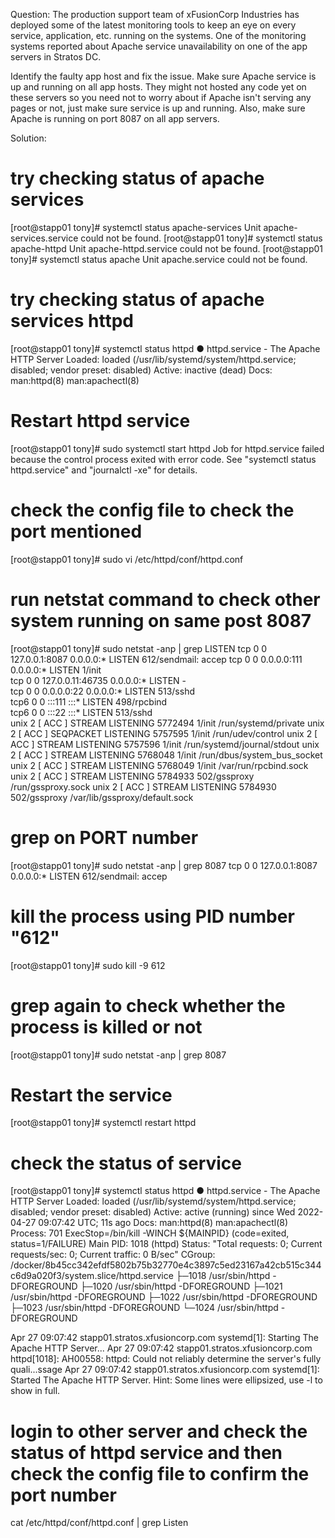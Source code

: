 Question:
The production support team of xFusionCorp Industries has deployed some of the latest monitoring tools to keep an eye on every service, application, etc. running on the systems. One of the monitoring systems reported about Apache service unavailability on one of the app servers in Stratos DC.

Identify the faulty app host and fix the issue. Make sure Apache service is up and running on all app hosts. They might not hosted any code yet on these servers so you need not to worry about if Apache isn't serving any pages or not, just make sure service is up and running. Also, make sure Apache is running on port 8087 on all app servers.

Solution:

# try checking status of apache services
[root@stapp01 tony]# systemctl status apache-services
Unit apache-services.service could not be found.
[root@stapp01 tony]# systemctl status apache-httpd
Unit apache-httpd.service could not be found.
[root@stapp01 tony]# systemctl status apache
Unit apache.service could not be found.

# try checking status of apache services httpd
[root@stapp01 tony]# systemctl status httpd
● httpd.service - The Apache HTTP Server
   Loaded: loaded (/usr/lib/systemd/system/httpd.service; disabled; vendor preset: disabled)
   Active: inactive (dead)
     Docs: man:httpd(8)
           man:apachectl(8)
# Restart httpd service
[root@stapp01 tony]# sudo systemctl start httpd
Job for httpd.service failed because the control process exited with error code. See "systemctl status httpd.service" and "journalctl -xe" for details.

# check the config file to check the port mentioned
[root@stapp01 tony]# sudo vi /etc/httpd/conf/httpd.conf


# run netstat command to check other system running on same post 8087
[root@stapp01 tony]# sudo netstat -anp | grep LISTEN
tcp        0      0 127.0.0.1:8087          0.0.0.0:*               LISTEN      612/sendmail: accep 
tcp        0      0 0.0.0.0:111             0.0.0.0:*               LISTEN      1/init              
tcp        0      0 127.0.0.11:46735        0.0.0.0:*               LISTEN      -                   
tcp        0      0 0.0.0.0:22              0.0.0.0:*               LISTEN      513/sshd            
tcp6       0      0 :::111                  :::*                    LISTEN      498/rpcbind         
tcp6       0      0 :::22                   :::*                    LISTEN      513/sshd            
unix  2      [ ACC ]     STREAM     LISTENING     5772494  1/init               /run/systemd/private
unix  2      [ ACC ]     SEQPACKET  LISTENING     5757595  1/init               /run/udev/control
unix  2      [ ACC ]     STREAM     LISTENING     5757596  1/init               /run/systemd/journal/stdout
unix  2      [ ACC ]     STREAM     LISTENING     5768048  1/init               /run/dbus/system_bus_socket
unix  2      [ ACC ]     STREAM     LISTENING     5768049  1/init               /var/run/rpcbind.sock
unix  2      [ ACC ]     STREAM     LISTENING     5784933  502/gssproxy         /run/gssproxy.sock
unix  2      [ ACC ]     STREAM     LISTENING     5784930  502/gssproxy         /var/lib/gssproxy/default.sock

# grep on PORT number
[root@stapp01 tony]# sudo netstat -anp | grep 8087
tcp        0      0 127.0.0.1:8087          0.0.0.0:*               LISTEN      612/sendmail: accep 

# kill the process using PID number "612"
[root@stapp01 tony]# sudo kill -9 612

# grep again to check whether the process is killed or not
[root@stapp01 tony]# sudo netstat -anp | grep 8087

# Restart the service
[root@stapp01 tony]# systemctl restart httpd

# check the status of service
[root@stapp01 tony]# systemctl status httpd
● httpd.service - The Apache HTTP Server
   Loaded: loaded (/usr/lib/systemd/system/httpd.service; disabled; vendor preset: disabled)
   Active: active (running) since Wed 2022-04-27 09:07:42 UTC; 11s ago
     Docs: man:httpd(8)
           man:apachectl(8)
  Process: 701 ExecStop=/bin/kill -WINCH ${MAINPID} (code=exited, status=1/FAILURE)
 Main PID: 1018 (httpd)
   Status: "Total requests: 0; Current requests/sec: 0; Current traffic:   0 B/sec"
   CGroup: /docker/8b45cc342efdf5802b75b32770e4c3897c5ed23167a42cb515c344c6d9a020f3/system.slice/httpd.service
           ├─1018 /usr/sbin/httpd -DFOREGROUND
           ├─1020 /usr/sbin/httpd -DFOREGROUND
           ├─1021 /usr/sbin/httpd -DFOREGROUND
           ├─1022 /usr/sbin/httpd -DFOREGROUND
           ├─1023 /usr/sbin/httpd -DFOREGROUND
           └─1024 /usr/sbin/httpd -DFOREGROUND

Apr 27 09:07:42 stapp01.stratos.xfusioncorp.com systemd[1]: Starting The Apache HTTP Server...
Apr 27 09:07:42 stapp01.stratos.xfusioncorp.com httpd[1018]: AH00558: httpd: Could not reliably determine the server's fully quali...ssage
Apr 27 09:07:42 stapp01.stratos.xfusioncorp.com systemd[1]: Started The Apache HTTP Server.
Hint: Some lines were ellipsized, use -l to show in full.

# login to other server and check the status of httpd service and then check the config file to confirm the port number

cat /etc/httpd/conf/httpd.conf | grep Listen